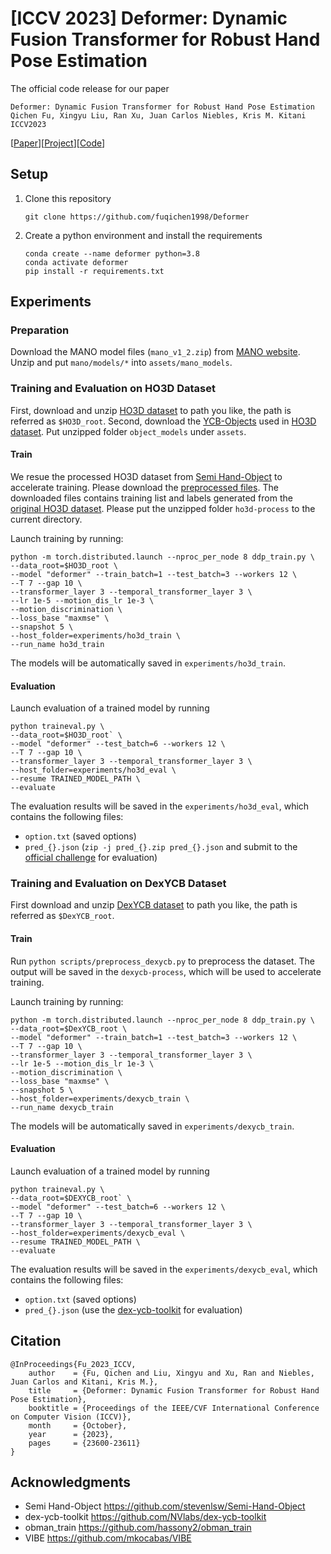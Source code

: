 # [ICCV 2023] Deformer: Dynamic Fusion Transformer for Robust Hand Pose Estimation


The official code release for our paper
```
Deformer: Dynamic Fusion Transformer for Robust Hand Pose Estimation
Qichen Fu, Xingyu Liu, Ran Xu, Juan Carlos Niebles, Kris M. Kitani
ICCV2023
```

[[Paper](https://arxiv.org/abs/2303.04991)][[Project](https://fuqichen1998.github.io/Deformer/)][[Code](https://github.com/fuqichen1998/Deformer)]

## Setup
1. Clone this repository
    ```
    git clone https://github.com/fuqichen1998/Deformer
    ```
2. Create a python environment and install the requirements
    ```
    conda create --name deformer python=3.8
    conda activate deformer
    pip install -r requirements.txt
    ```

## Experiments

### Preparation

Download the MANO model files (`mano_v1_2.zip`) from [MANO website](http://mano.is.tue.mpg.de/). 
Unzip and put `mano/models/*` into `assets/mano_models`. 


### Training and Evaluation on HO3D Dataset

First, download and unzip [HO3D dataset](https://cloud.tugraz.at/index.php/s/9HQF57FHEQxkdcz/download?path=%2F&files=HO3D_v2.zip) to path you like, the path is referred as `$HO3D_root`. Second, download the [YCB-Objects](https://drive.google.com/file/d/1FRoMPOz0jMLimKGRdp_zGzXDiW8XnOFG) 
used in [HO3D dataset](https://www.tugraz.at/index.php?id=40231). Put unzipped folder `object_models` under `assets`. 

#### Train

We resue the processed HO3D dataset from [Semi Hand-Object](https://github.com/stevenlsw/Semi-Hand-Object/tree/master) to accelerate training. 
Please download the [preprocessed files](https://drive.google.com/file/d/1yDOJW1QbEzKjHequi-Kod1Qv6_vL_K1d). 
The downloaded files contains training list and labels generated from the [original HO3D dataset](https://cloud.tugraz.at/index.php/s/9HQF57FHEQxkdcz/download?path=%2F&files=HO3D_v2.zip). 
Please put the unzipped folder `ho3d-process` to the current directory.

Launch training by running:
```
python -m torch.distributed.launch --nproc_per_node 8 ddp_train.py \
--data_root=$HO3D_root \
--model "deformer" --train_batch=1 --test_batch=3 --workers 12 \
--T 7 --gap 10 \
--transformer_layer 3 --temporal_transformer_layer 3 \
--lr 1e-5 --motion_dis_lr 1e-3 \
--motion_discrimination \
--loss_base "maxmse" \
--snapshot 5 \
--host_folder=experiments/ho3d_train \
--run_name ho3d_train
```

The models will be automatically saved in `experiments/ho3d_train`.

#### Evaluation

Launch evaluation of a trained model by running
```
python traineval.py \
--data_root=$HO3D_root` \
--model "deformer" --test_batch=6 --workers 12 \
--T 7 --gap 10 \
--transformer_layer 3 --temporal_transformer_layer 3 \
--host_folder=experiments/ho3d_eval \
--resume TRAINED_MODEL_PATH \
--evaluate
```

The evaluation results will be saved in the `experiments/ho3d_eval`, which contains the following files: 
* `option.txt` (saved options) 
* `pred_{}.json` (```zip -j pred_{}.zip pred_{}.json``` and submit to the [official challenge](https://competitions.codalab.org/competitions/22485?) for evaluation)

### Training and Evaluation on DexYCB Dataset

First download and unzip [DexYCB dataset](https://dex-ycb.github.io/) to path you like, the path is referred as `$DexYCB_root`. 

#### Train

Run `python scripts/preprocess_dexycb.py` to preprocess the dataset. The output will be saved in the `dexycb-process`, which will be used to accelerate training.


Launch training by running:
```
python -m torch.distributed.launch --nproc_per_node 8 ddp_train.py \
--data_root=$DexYCB_root \
--model "deformer" --train_batch=1 --test_batch=3 --workers 12 \
--T 7 --gap 10 \
--transformer_layer 3 --temporal_transformer_layer 3 \
--lr 1e-5 --motion_dis_lr 1e-3 \
--motion_discrimination \
--loss_base "maxmse" \
--snapshot 5 \
--host_folder=experiments/dexycb_train \
--run_name dexycb_train
```

The models will be automatically saved in `experiments/dexycb_train`.

#### Evaluation

Launch evaluation of a trained model by running
```
python traineval.py \
--data_root=$DEXYCB_root` \
--model "deformer" --test_batch=6 --workers 12 \
--T 7 --gap 10 \
--transformer_layer 3 --temporal_transformer_layer 3 \
--host_folder=experiments/dexycb_eval \
--resume TRAINED_MODEL_PATH \
--evaluate
```

The evaluation results will be saved in the `experiments/dexycb_eval`, which contains the following files: 
* `option.txt` (saved options) 
* `pred_{}.json` (use the [dex-ycb-toolkit](https://github.com/NVlabs/dex-ycb-toolkit) for evaluation)

## Citation
```
@InProceedings{Fu_2023_ICCV,
    author    = {Fu, Qichen and Liu, Xingyu and Xu, Ran and Niebles, Juan Carlos and Kitani, Kris M.},
    title     = {Deformer: Dynamic Fusion Transformer for Robust Hand Pose Estimation},
    booktitle = {Proceedings of the IEEE/CVF International Conference on Computer Vision (ICCV)},
    month     = {October},
    year      = {2023},
    pages     = {23600-23611}
}
```


## Acknowledgments
* Semi Hand-Object https://github.com/stevenlsw/Semi-Hand-Object
* dex-ycb-toolkit https://github.com/NVlabs/dex-ycb-toolkit
* obman_train https://github.com/hassony2/obman_train
* VIBE https://github.com/mkocabas/VIBE
